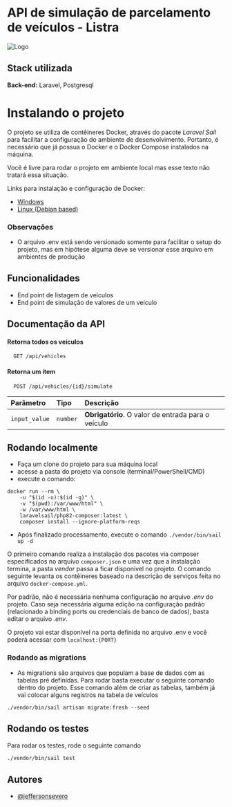 
# API de simulação de parcelamento de veículos - Listra




![Logo](https://ik.imagekit.io/lrrw3mrhils/320shots_so_zJ400VPgX.png?updatedAt=1715713934370)


## Stack utilizada


**Back-end:** Laravel, Postgresql



# Instalando o projeto

O projeto se utiliza de contêineres Docker, através do pacote *Laravel Sail* para facilitar a configuração do ambiente de desenvolvimento. Portanto, é necessário que já possua o Docker e o Docker Compose instalados na máquina.

Você é livre para rodar o projeto em ambiente local mas esse texto não tratará essa situação.

Links para instalação e configuração de Docker:

- [Windows](https://docs.docker.com/docker-for-windows/install/)
- [Linux (Debian based)](https://docs.docker.com/engine/install/ubuntu/)



### Observações
- O arquivo .env está sendo versionado somente para facilitar o setup do projeto, mas em hipótese alguma deve se versionar esse arquivo em ambientes de produção

## Funcionalidades

- End point de listagem de veículos
- End point de simulação de valores de um veículo


## Documentação da API

#### Retorna todos os veículos

```http
  GET /api/vehicles
```



#### Retorna um item

```http
  POST /api/vehicles/{id}/simulate
```

| Parâmetro   | Tipo       | Descrição                                   |
| :---------- | :--------- | :------------------------------------------ |
| `input_value`      | `number` | **Obrigatório**. O valor de entrada para o veículo |



## Rodando localmente



- Faça um clone do projeto para sua máquina local
- acesse a pasta do projeto via console (terminal/PowerShell/CMD)
- execute o comando:
```shell
docker run --rm \
    -u "$(id -u):$(id -g)" \
    -v "$(pwd):/var/www/html" \
    -w /var/www/html \
    laravelsail/php82-composer:latest \
    composer install --ignore-platform-reqs
 ```
- Após finalizado processamento, execute o comando `./vendor/bin/sail up -d`

O primeiro comando realiza a instalação dos pacotes via composer especificados no arquivo `composer.json` e uma vez que a instalação termina, a pasta *vendor* passa a ficar disponível no projeto. O comando seguinte levanta os contêineres baseado na descrição de serviços feita no arquivo `docker-compose.yml`.

Por padrão, não é necessária nenhuma configuração no arquivo *.env* do projeto. Caso seja necessária alguma edição na configuração padrão (relacionado a binding ports ou credenciais de banco de dados), basta editar o arquivo *.env*.


O projeto vai estar disponível na porta definida no arquivo .env e você poderá acessar com `localhost:{PORT}`


### Rodando as migrations
- As migrations são arquivos que populam a base de dados com as tabelas pré definidas. Para rodar basta executar o seguinte comando dentro do projeto. Esse comando além de criar as tabelas, também já vai colocar alguns registros na tabela de veículos

```shell
./vendor/bin/sail artisan migrate:fresh --seed

```


## Rodando os testes

Para rodar os testes, rode o seguinte comando

```bash
./vendor/bin/sail test
```

## Autores

- [@jeffersonsevero](https://www.github.com/octokatherine)
